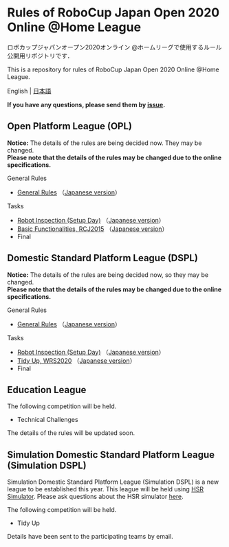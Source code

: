# Rules of RoboCup Japan Open 2020 Online @Home League
ロボカップジャパンオープン2020オンライン @ホームリーグで使用するルール公開用リポジトリです．  

This is a repository for rules of RoboCup Japan Open 2020 Online @Home League. 

English | [日本語](README.md)


**If you have any questions, please send them by [issue](https://github.com/RoboCupAtHomeJP/Rule2020/issues).**


## Open Platform League (OPL)
**Notice:** The details of the rules are being decided now. They may be changed.  
**Please note that the details of the rules may be changed due to the online specifications.**

General Rules
- [General Rules](rules/generalrules_en.md) （[Japanese version](rules/generalrules_ja.md)）

Tasks
- [Robot Inspection (Setup Day)](rules/robotinspection_en.md) （[Japanese version](rules/robotinspection_ja.md)）
- [Basic Functionalities, RCJ2015](rules/basicfunctionalities_en.md) （[Japanese version](rules/basicfunctionalities_ja.md)）
- Final


## Domestic Standard Platform League (DSPL)
**Notice:** The details of the rules are being decided now, so they may be changed.  
**Please note that the details of the rules may be changed due to the online specifications.**

General Rules
- [General Rules](rules/generalrules_en.md) （[Japanese version](rules/generalrules_ja.md)）

Tasks
- [Robot Inspection (Setup Day)](rules/robotinspection_en.md) （[Japanese version](rules/robotinspection_ja.md)）
- [Tidy Up, WRS2020](rules/tidyup_en.md) （[Japanese version](rules/tidyup_ja.md)）
- Final

## Education League
The following competition will be held.
- Technical Challenges

The details of the rules will be updated soon.

## Simulation Domestic Standard Platform League (Simulation DSPL)
Simulation Domestic Standard Platform League (Simulation DSPL) is a new league to be established this year. This league will be held using [HSR Simulator](https://github.com/hsr-project/tmc_wrs_docker/blob/master/README.md). Please ask questions about the HSR simulator [here](https://github.com/hsr-project/tmc_wrs_docker/issues).

The following competition will be held.
- Tidy Up

Details have been sent to the participating teams by email.

